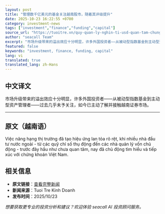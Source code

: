 ```yaml
---
layout: post
title: "管理数千亿美元的基金关注越南股市，随着其评级提升"
date: 2025-10-23 16:22:55 +0700
category: investment-news
tags: ["investment","finance","funding","capital"]
source_url: "https://tuoitre.vn/quy-quan-ly-nghin-ti-usd-quan-tam-chung-khoan-viet-nam-khi-nang-hang-20251023185409069.htm"
author: "seacall Team"
excerpt: "市场升级带来的溢出效应十分明显，许多外国投资者——从被动型指数基金到主动型资产管理者——过去几乎未予关注，如今已主动了解并接触越南证券市场。..."
featured: false
keywords: "investment, finance, funding, capital"
lang: vi
translated: true
translated_lang: zh-Hans
---
```


## 中文译文

市场升级带来的溢出效应十分明显，许多外国投资者——从被动型指数基金到主动型资产管理者——过去几乎未予关注，如今已主动了解并接触越南证券市场。

---

## 原文（越南语）

Việc nâng hạng thị trường đã tạo hiệu ứng lan tỏa rõ rệt, khi nhiều nhà đầu tư nước ngoài - từ các quỹ chỉ số thụ động đến các nhà quản lý vốn chủ động - trước đây hầu như chưa quan tâm, nay đã chủ động tìm hiểu và tiếp xúc với chứng khoán Việt Nam.

## 相关信息

- **原文链接**：[查看完整新闻](https://tuoitre.vn/quy-quan-ly-nghin-ti-usd-quan-tam-chung-khoan-viet-nam-khi-nang-hang-20251023185409069.htm)
- **新闻来源**：Tuoi Tre Kinh Doanh
- **发布时间**：2025/10/23

*想要获取更专业的投资分析和建议？欢迎体验 seacall AI 投资顾问服务。*